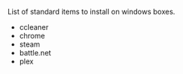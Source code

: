 List of standard items to install on windows boxes.
* ccleaner
* chrome
* steam
* battle.net
* plex
